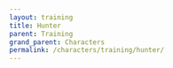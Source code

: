 ```yaml
---
layout: training
title: Hunter
parent: Training
grand_parent: Characters
permalink: /characters/training/hunter/
---
```


